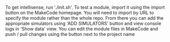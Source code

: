 To get intellisense, run './init.sh'.
To test a module, import it using the import button on the MakeCode homepage.
You will need to import by URL to specify the module rather than the whole repo.
From there you can add the appropriate simulators using 'ADD SIMULATORS' button and view console logs in 'Show data' view.
You can edit the module files in MakeCode and push / pull changes using the button next to the project name
